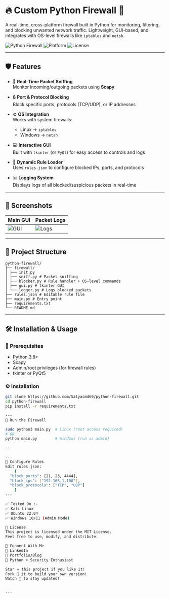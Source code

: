 # 🔥 Custom Python Firewall 🔐  
A real-time, cross-platform firewall built in Python for monitoring, filtering, and blocking unwanted network traffic. Lightweight, GUI-based, and integrates with OS-level firewalls like `iptables` and `netsh`.

![Python Firewall](https://img.shields.io/badge/Python-3.8%2B-blue.svg) ![Platform](https://img.shields.io/badge/Platform-Windows%20%7C%20Linux-green.svg) ![License](https://img.shields.io/badge/License-MIT-brightgreen.svg)

---

## 🛡️ Features

- 📡 **Real-Time Packet Sniffing**  
  Monitor incoming/outgoing packets using **Scapy**

- 🔒 **Port & Protocol Blocking**  
  Block specific ports, protocols (TCP/UDP), or IP addresses

- ⚙️ **OS Integration**  
  Works with system firewalls:  
  - Linux → `iptables`  
  - Windows → `netsh`

- 💻 **Interactive GUI**  
  Built with `tkinter` (or `PyQt`) for easy access to controls and logs

- 📁 **Dynamic Rule Loader**  
  Uses `rules.json` to configure blocked IPs, ports, and protocols

- 📊 **Logging System**  
  Displays logs of all blocked/suspicious packets in real-time

---

## 📸 Screenshots

| Main GUI | Packet Logs |
|----------|-------------|
| ![GUI](screenshots/gui.png) | ![Logs](screenshots/logs.png) |

---

## 📂 Project Structure
```
python-firewall/
├── firewall/
│ ├── init.py
│ ├── sniff.py # Packet sniffing
│ ├── blocker.py # Rule handler + OS-level commands
│ ├── gui.py # tkinter GUI
│ └── logger.py # Logs blocked packets
├── rules.json # Editable rule file
├── main.py # Entry point
├── requirements.txt
└── README.md
```


---

## 🛠️ Installation & Usage

### 🔗 Prerequisites

- Python 3.8+
- Scapy
- Admin/root privileges (for firewall rules)
- tkinter or PyQt5

### ⚙️ Installation

```bash
git clone https://github.com/Satyacmd69/python-firewall.git
cd python-firewall
pip install -r requirements.txt

---
🚀 Run the Firewall

sudo python3 main.py  # Linux (root access required)
# OR
python main.py        # Windows (run as admin)

---

---
🧩 Configure Rules
Edit rules.json:
    {
  "block_ports": [21, 23, 4444],
  "block_ips": ["192.168.1.100"],
  "block_protocols": ["TCP", "UDP"]
    }
---

✅ Tested On :- 
✅ Kali Linux
✅ Ubuntu 22.04
✅ Windows 10/11 (Admin Mode)

📜 License
This project is licensed under the MIT License.
Feel free to use, modify, and distribute.

🤝 Connect With Me
💼 LinkedIn
🧠 Portfolio/Blog
🐍 Python + Security Enthusiast

Star ⭐ this project if you like it!
Fork 🍴 it to build your own version!
Watch 👀 to stay updated!


---